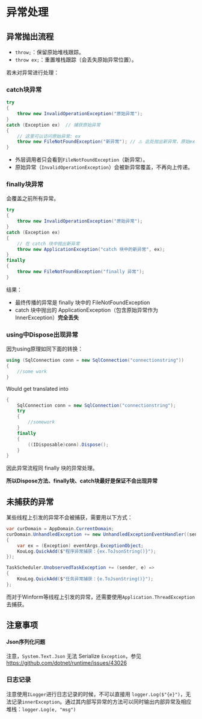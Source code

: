 # 异常处理


## 异常抛出流程

- `throw;`：保留原始堆栈跟踪。
- `throw ex;`：重置堆栈跟踪（会丢失原始异常位置）。

若未对异常进行处理：

### catch块异常

```cs
try
{
    throw new InvalidOperationException("原始异常");
}
catch (Exception ex)  // 捕获原始异常
{
    // 这里可以访问原始异常: ex
    throw new FileNotFoundException("新异常"); // ⚠️ 此处抛出新异常，原始ex被隐藏
}
```
- 外层调用者只会看到`FileNotFoundException`（新异常）。
- 原始异常（`InvalidOperationException`）会被新异常覆盖，不再向上传递。

### finally块异常

会覆盖之前所有异常。


```cs
try
{
    throw new InvalidOperationException("原始异常");
}
catch (Exception ex)
{
    // 在 catch 块中抛出新异常
    throw new ApplicationException("catch 块中的新异常", ex);
}
finally
{
    throw new FileNotFoundException("finally 异常");
}
```

结果：

- 最终传播的异常是 finally 块中的 FileNotFoundException
- catch 块中抛出的 ApplicationException（包含原始异常作为 InnerException）​**​完全丢失​**

### using中Dispose出现异常

因为using原理如同下面的转换：

```csharp
using (SqlConnection conn = new SqlConnection("connectionstring"))
{
    //some work
}
```

Would get translated into

```csharp
{
    SqlConnection conn = new SqlConnection("connectionstring");
    try
    {
        //somework
    }
    finally
    {
        ((IDisposable)conn).Dispose();
    }
}
```

因此异常流程同 finally 块的异常处理。

**所以Dispose方法、finally块、catch块最好是保证不会出现异常**


## 未捕获的异常

某些线程上引发的异常不会被捕获，需要用以下方式：

```csharp
var curDomain = AppDomain.CurrentDomain;
curDomain.UnhandledException += new UnhandledExceptionEventHandler((sender, eventArgs) =>
{
    var ex = (Exception) eventArgs.ExceptionObject;
    KouLog.QuickAdd($"程序异常捕获：{ex.ToJsonString()}");
});

TaskScheduler.UnobservedTaskException += (sender, e) =>
{
    KouLog.QuickAdd($"任务异常捕获：{e.ToJsonString()}");
};
```

而对于Winform等线程上引发的异常，还需要使用`Application.ThreadException`去捕获。


## 注意事项

#### Json序列化问题
注意，`System.Text.Json` 无法 Serialize `Exception`，参见<https://github.com/dotnet/runtime/issues/43026>


### 日志记录
注意使用`ILogger`进行日志记录的时候，不可以直接用 `logger.Log($"{e}")`，无法记录`innerException`。通过其内部写异常的方法可以同时输出内部异常及相应堆栈：`logger.Log(e, "msg")`